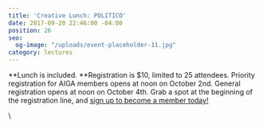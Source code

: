 ```yaml
---
title: 'Creative Lunch: POLITICO'
date: 2017-09-20 22:46:00 -04:00
position: 26
seo:
  og-image: "/uploads/event-placeholder-11.jpg"
category: lectures
---
```


**Lunch is included. **Registration is $10, limited to 25 attendees. Priority registration for AIGA members opens at noon on October 2nd. General registration opens at noon on October 4th. Grab a spot at the beginning of the registration line, and [sign up to become a member today!](http://www.aiga.org/join)

\
